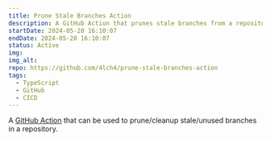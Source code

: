 ```yaml
---
title: Prune Stale Branches Action
description: A GitHub Action that prunes stale branches from a repository based on the given configuration.
startDate: 2024-05-20 16:10:07
endDate: 2024-05-20 16:10:07
status: Active
img: 
img_alt: 
repo: https://github.com/4lch4/prune-stale-branches-action
tags:
  - TypeScript
  - GitHub
  - CICD
---
```


A [GitHub Action][0] that can be used to prune/cleanup stale/unused branches in a repository.

[0]: https://github.com/features/actions
